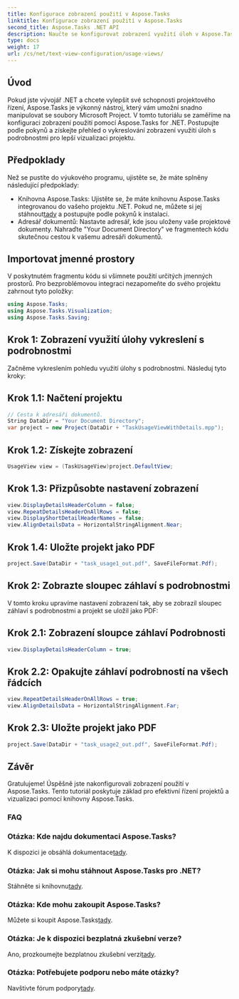```yaml
---
title: Konfigurace zobrazení použití v Aspose.Tasks
linktitle: Konfigurace zobrazení použití v Aspose.Tasks
second_title: Aspose.Tasks .NET API
description: Naučte se konfigurovat zobrazení využití úloh v Aspose.Tasks pro .NET. Vylepšete vizualizaci projektu pomocí podrobných kroků. Stáhněte si knihovnu nyní!
type: docs
weight: 17
url: /cs/net/text-view-configuration/usage-views/
---
```

## Úvod
Pokud jste vývojář .NET a chcete vylepšit své schopnosti projektového řízení, Aspose.Tasks je výkonný nástroj, který vám umožní snadno manipulovat se soubory Microsoft Project. V tomto tutoriálu se zaměříme na konfiguraci zobrazení použití pomocí Aspose.Tasks for .NET. Postupujte podle pokynů a získejte přehled o vykreslování zobrazení využití úloh s podrobnostmi pro lepší vizualizaci projektu.
## Předpoklady
Než se pustíte do výukového programu, ujistěte se, že máte splněny následující předpoklady:
- Knihovna Aspose.Tasks: Ujistěte se, že máte knihovnu Aspose.Tasks integrovanou do vašeho projektu .NET. Pokud ne, můžete si jej stáhnout[tady](https://releases.aspose.com/tasks/net/) a postupujte podle pokynů k instalaci.
- Adresář dokumentů: Nastavte adresář, kde jsou uloženy vaše projektové dokumenty. Nahraďte "Your Document Directory" ve fragmentech kódu skutečnou cestou k vašemu adresáři dokumentů.
## Importovat jmenné prostory
V poskytnutém fragmentu kódu si všimnete použití určitých jmenných prostorů. Pro bezproblémovou integraci nezapomeňte do svého projektu zahrnout tyto položky:
```csharp
using Aspose.Tasks;
using Aspose.Tasks.Visualization;
using Aspose.Tasks.Saving;
```
## Krok 1: Zobrazení využití úlohy vykreslení s podrobnostmi
Začněme vykreslením pohledu využití úlohy s podrobnostmi. Následuj tyto kroky:
## Krok 1.1: Načtení projektu
```csharp
// Cesta k adresáři dokumentů.
String DataDir = "Your Document Directory";
var project = new Project(DataDir + "TaskUsageViewWithDetails.mpp");
```
## Krok 1.2: Získejte zobrazení
```csharp
UsageView view = (TaskUsageView)project.DefaultView;
```
## Krok 1.3: Přizpůsobte nastavení zobrazení
```csharp
view.DisplayDetailsHeaderColumn = false;
view.RepeatDetailsHeaderOnAllRows = false;
view.DisplayShortDetailHeaderNames = false;
view.AlignDetailsData = HorizontalStringAlignment.Near;
```
## Krok 1.4: Uložte projekt jako PDF
```csharp
project.Save(DataDir + "task_usage1_out.pdf", SaveFileFormat.Pdf);
```
## Krok 2: Zobrazte sloupec záhlaví s podrobnostmi
V tomto kroku upravíme nastavení zobrazení tak, aby se zobrazil sloupec záhlaví s podrobnostmi a projekt se uložil jako PDF:
## Krok 2.1: Zobrazení sloupce záhlaví Podrobnosti
```csharp
view.DisplayDetailsHeaderColumn = true;
```
## Krok 2.2: Opakujte záhlaví podrobností na všech řádcích
```csharp
view.RepeatDetailsHeaderOnAllRows = true;
view.AlignDetailsData = HorizontalStringAlignment.Far;
```
## Krok 2.3: Uložte projekt jako PDF
```csharp
project.Save(DataDir + "task_usage2_out.pdf", SaveFileFormat.Pdf);
```
## Závěr
Gratulujeme! Úspěšně jste nakonfigurovali zobrazení použití v Aspose.Tasks. Tento tutoriál poskytuje základ pro efektivní řízení projektů a vizualizaci pomocí knihovny Aspose.Tasks.

### FAQ
### Otázka: Kde najdu dokumentaci Aspose.Tasks?
 K dispozici je obsáhlá dokumentace[tady](https://reference.aspose.com/tasks/net/).
### Otázka: Jak si mohu stáhnout Aspose.Tasks pro .NET?
 Stáhněte si knihovnu[tady](https://releases.aspose.com/tasks/net/).
### Otázka: Kde mohu zakoupit Aspose.Tasks?
 Můžete si koupit Aspose.Tasks[tady](https://purchase.aspose.com/buy).
### Otázka: Je k dispozici bezplatná zkušební verze?
 Ano, prozkoumejte bezplatnou zkušební verzi[tady](https://releases.aspose.com/).
### Otázka: Potřebujete podporu nebo máte otázky?
 Navštivte fórum podpory[tady](https://forum.aspose.com/c/tasks/15).
